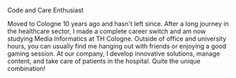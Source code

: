 Code and Care Enthusiast

Moved to Cologne 10 years ago and hasn't left since. After a long journey in the healthcare sector, I made a complete career switch and am now studying Media Informatics at TH Cologne. Outside of office and university hours, you can usually find me hanging out with friends or enjoying a good gaming session. At our company, I develop innovative solutions, manage content, and take care of patients in the hospital. Quite the unique combination!